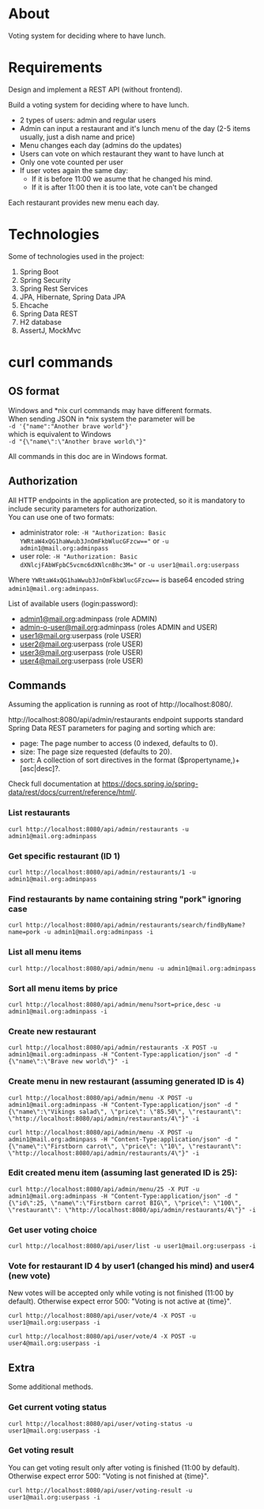 # About
Voting system for deciding where to have lunch.

# Requirements
Design and implement a REST API (without frontend).

Build a voting system for deciding where to have lunch.

 * 2 types of users: admin and regular users
 * Admin can input a restaurant and it's lunch menu of the day (2-5 items usually, just a dish name and price)
 * Menu changes each day (admins do the updates)
 * Users can vote on which restaurant they want to have lunch at
 * Only one vote counted per user
 * If user votes again the same day:
    - If it is before 11:00 we asume that he changed his mind.
    - If it is after 11:00 then it is too late, vote can't be changed

Each restaurant provides new menu each day.

# Technologies
Some of technologies used in the project:
1. Spring Boot
1. Spring Security
1. Spring Rest Services
1. JPA, Hibernate, Spring Data JPA
1. Ehcache
1. Spring Data REST
1. H2 database
1. AssertJ, MockMvc

# curl commands
## OS format
Windows and *nix curl commands may have different formats.  
When sending JSON in *nix system the parameter will be  
`-d '{"name":"Another brave world"}'`  
which is equivalent to Windows  
`-d "{\"name\":\"Another brave world\"}"`

All commands in this doc are in Windows format.

## Authorization

All HTTP endpoints in the application are protected, so it is mandatory to include security parameters for authorization.  
You can use one of two formats:
- administrator role: `-H "Authorization: Basic YWRtaW4xQG1haWwub3JnOmFkbWlucGFzcw=="` or `-u admin1@mail.org:adminpass`
- user role: `-H "Authorization: Basic dXNlcjFAbWFpbC5vcmc6dXNlcnBhc3M="` or `-u user1@mail.org:userpass`

Where `YWRtaW4xQG1haWwub3JnOmFkbWlucGFzcw==` is base64 encoded string `admin1@mail.org:adminpass`.


List of available users (login:password):
- admin1@mail.org:adminpass (role ADMIN)
- admin-o-user@mail.org:adminpass (roles ADMIN and USER)
- user1@mail.org:userpass (role USER)
- user2@mail.org:userpass (role USER)
- user3@mail.org:userpass (role USER)
- user4@mail.org:userpass (role USER)


## Commands

Assuming the application is running as root of http://localhost:8080/.
  
http://localhost:8080/api/admin/restaurants endpoint supports standard Spring Data REST parameters for paging and sorting which are:
- page: The page number to access (0 indexed, defaults to 0).
- size: The page size requested (defaults to 20).
- sort: A collection of sort directives in the format ($propertyname,)+[asc|desc]?.

Check full documentation at https://docs.spring.io/spring-data/rest/docs/current/reference/html/.

### List restaurants

`curl http://localhost:8080/api/admin/restaurants -u admin1@mail.org:adminpass`

### Get specific restaurant (ID 1)

`curl http://localhost:8080/api/admin/restaurants/1 -u admin1@mail.org:adminpass`

### Find restaurants by name containing string "pork" ignoring case

`curl http://localhost:8080/api/admin/restaurants/search/findByName?name=pork -u admin1@mail.org:adminpass -i`

### List all menu items

`curl http://localhost:8080/api/admin/menu -u admin1@mail.org:adminpass`

### Sort all menu items by price

`curl http://localhost:8080/api/admin/menu?sort=price,desc -u admin1@mail.org:adminpass -i`

### Create new restaurant

`curl http://localhost:8080/api/admin/restaurants -X POST -u admin1@mail.org:adminpass -H "Content-Type:application/json" -d "{\"name\":\"Brave new world\"}" -i`

### Create menu in new restaurant (assuming generated ID is 4)

`curl http://localhost:8080/api/admin/menu -X POST -u admin1@mail.org:adminpass -H "Content-Type:application/json" -d "{\"name\":\"Vikings salad\", \"price\": \"85.50\", \"restaurant\": \"http://localhost:8080/api/admin/restaurants/4\"}" -i`

`curl http://localhost:8080/api/admin/menu -X POST -u admin1@mail.org:adminpass -H "Content-Type:application/json" -d "{\"name\":\"Firstborn carrot\", \"price\": \"10\", \"restaurant\": \"http://localhost:8080/api/admin/restaurants/4\"}" -i`

### Edit created menu item (assuming last generated ID is 25):

`curl http://localhost:8080/api/admin/menu/25 -X PUT -u admin1@mail.org:adminpass -H "Content-Type:application/json" -d "{\"id\":25, \"name\":\"Firstborn carrot BIG\", \"price\": \"100\", \"restaurant\": \"http://localhost:8080/api/admin/restaurants/4\"}" -i`

### Get user voting choice

`curl http://localhost:8080/api/user/list -u user1@mail.org:userpass -i`

### Vote for restaurant ID 4 by user1 (changed his mind) and user4 (new vote)
New votes will be accepted only while voting is not finished (11:00 by default). Otherwise expect error 500: "Voting is not active at {time}".

`curl http://localhost:8080/api/user/vote/4 -X POST -u user1@mail.org:userpass -i`

`curl http://localhost:8080/api/user/vote/4 -X POST -u user4@mail.org:userpass -i`

## Extra
Some additional methods.

### Get current voting status
`curl http://localhost:8080/api/user/voting-status -u user1@mail.org:userpass -i`

### Get voting result
You can get voting result only after voting is finished (11:00 by default). Otherwise expect error 500: "Voting is not finished at {time}".

`curl http://localhost:8080/api/user/voting-result -u user1@mail.org:userpass -i`
